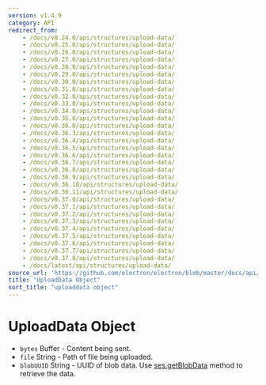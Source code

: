 ```yaml
---
version: v1.4.9
category: API
redirect_from:
    - /docs/v0.24.0/api/structures/upload-data/
    - /docs/v0.25.0/api/structures/upload-data/
    - /docs/v0.26.0/api/structures/upload-data/
    - /docs/v0.27.0/api/structures/upload-data/
    - /docs/v0.28.0/api/structures/upload-data/
    - /docs/v0.29.0/api/structures/upload-data/
    - /docs/v0.30.0/api/structures/upload-data/
    - /docs/v0.31.0/api/structures/upload-data/
    - /docs/v0.32.0/api/structures/upload-data/
    - /docs/v0.33.0/api/structures/upload-data/
    - /docs/v0.34.0/api/structures/upload-data/
    - /docs/v0.35.0/api/structures/upload-data/
    - /docs/v0.36.0/api/structures/upload-data/
    - /docs/v0.36.3/api/structures/upload-data/
    - /docs/v0.36.4/api/structures/upload-data/
    - /docs/v0.36.5/api/structures/upload-data/
    - /docs/v0.36.6/api/structures/upload-data/
    - /docs/v0.36.7/api/structures/upload-data/
    - /docs/v0.36.8/api/structures/upload-data/
    - /docs/v0.36.9/api/structures/upload-data/
    - /docs/v0.36.10/api/structures/upload-data/
    - /docs/v0.36.11/api/structures/upload-data/
    - /docs/v0.37.0/api/structures/upload-data/
    - /docs/v0.37.1/api/structures/upload-data/
    - /docs/v0.37.2/api/structures/upload-data/
    - /docs/v0.37.3/api/structures/upload-data/
    - /docs/v0.37.4/api/structures/upload-data/
    - /docs/v0.37.5/api/structures/upload-data/
    - /docs/v0.37.6/api/structures/upload-data/
    - /docs/v0.37.7/api/structures/upload-data/
    - /docs/v0.37.8/api/structures/upload-data/
    - /docs/latest/api/structures/upload-data/
source_url: 'https://github.com/electron/electron/blob/master/docs/api/structures/upload-data.md'
title: "UploadData Object"
sort_title: "uploaddata object"
---
```


# UploadData Object

* `bytes` Buffer - Content being sent.
* `file` String - Path of file being uploaded.
* `blobUUID` String - UUID of blob data. Use [ses.getBlobData](http://electron.atom.io/docs/session#sesgetblobdataidentifier-callback) method
  to retrieve the data.
